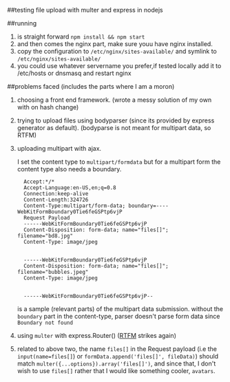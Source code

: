 ##testing file upload with multer and express in nodejs

##running
1. is straight forward `npm install && npm start`
2. and then comes the nginx part, make sure youu have nginx installed.
3. copy the configuration to `/etc/nginx/sites-available/` and symlink to `/etc/nginx/sites-available/`
4. you could use whatever servername you prefer,if tested locally add it to /etc/hosts or dnsmasq and restart nginx

##problems faced
(includes the parts where I am a moron)

1. choosing a front end framework. (wrote a messy solution of my own with on hash change)
2. trying to upload files using bodyparser (since its provided by express generator as default). (bodyparse is not meant for multipart data, so RTFM)
3. uploading multipart with ajax.

    I set the content type to `multipart/formdata` but for a multipart form the content type also needs a boundary.
    ```
      Accept:*/*
      Accept-Language:en-US,en;q=0.8
      Connection:keep-alive
      Content-Length:324726
      Content-Type:multipart/form-data; boundary=----WebKitFormBoundary0Tie6feGSPtp6vjP
      Request Payload
      ------WebKitFormBoundary0Tie6feGSPtp6vjP
      Content-Disposition: form-data; name="files[]"; filename="bd8.jpg"
      Content-Type: image/jpeg


      ------WebKitFormBoundary0Tie6feGSPtp6vjP
      Content-Disposition: form-data; name="files[]"; filename="bubbles.jpeg"
      Content-Type: image/jpeg


      ------WebKitFormBoundary0Tie6feGSPtp6vjP--
    ```

    is a sample (relevant parts) of the multipart data submission. without the `boundary` part in the content-type,
    parser doesn't parse form data since `Boundary not found`

4. using `multer` with express.Router() (<a href="http://expressjs.com/guide/using-middleware.html#middleware.third-party">RTFM</a> strikes again)
5. related to above two, the name `files[]` in the Request payload (i.e the `input(name=files[]`) or `formData.append('files[]', fileData)`) should match `multer({...options}).array('files[]')`, and since that, I don't wish to use `files[]` rather that I would like something cooler, `avatars`.
